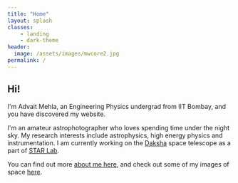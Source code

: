 ```yaml
---
title: "Home"
layout: splash
classes: 
    - landing
    - dark-theme
header:
  image: /assets/images/mwcore2.jpg
permalink: /
---
```


## Hi!
I'm Advait Mehla, an Engineering Physics undergrad from IIT Bombay, and you have discovered my website. 

I'm an amateur astrophotographer who loves spending time under the night sky. My research interests include astrophysics, high energy physics and instrumentation. I am currently working on the [Daksha](https://www.dakshasat.in/) space telescope as a part of [STAR Lab](https://www.star-iitb.in/home).

You can find out more [about me here](/about), and check out some of my images of space [here](/gallery).

<!-- ---
layout: splash
classes: 
    - landing
    - dark-theme
permalink: /
hidden: true
header:
  overlay_color: "#5e616c"
  overlay_image: /assets/images/mwcore2.jpg
#   actions:
#     - label: "Check out some of my images here"
excerpt: "## Hi!
I'm Advait Mehla, an Engineering Physics student from IIT Bombay."
---
aaa -->
